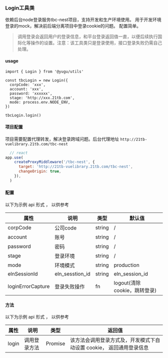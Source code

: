 ### Login工具类
依赖后台node登录服务tbc-nest项目，支持开发和生产环境使用。
用于开发环境登录的mock，解决前后端分离项目中登录cookie的问题。
配置简单。
> 调用登录会返回用户的登录信息，和平台登录返回值一直，以便后续执行国际化等操作的设置。注意：该工具类只是登录使用，接口登录失败仍需自己处理。

####  usage
```
import { Login } from '@yugu/utils'

const tbcLogin = new Login({
  corpCode: 'xxx',
  account: 'xxx',
  password: 'xxxxxx',
  stage: 'http://xxx.21tb.com',
  mode: process.env.NODE_ENV,
})

tbcLogin.login()
```
#### 项目配置
项目需要配置代理转发，解决登录跨域问题。后台代理地址 `http://21tb-vuelibrary.21tb.com/tbc-nest`
```javascript
  // react
app.use(
    createProxyMiddleware('/tbc-nest', {
      target: 'http://21tb-vuelibrary.21tb.com/tbc-nest',
      changeOrigin: true,
    }),
  )

```
#### 配置

以下为示例 api 形式 ， 以供参考

| 属性 | 说明  | 类型  | 默认值  |
| --- | ---- | ----- | ----- |
| corpCode | 公司code | string  |  /  |
| account | 账号 | string  |  /  |
| password | 密码 | string  |  /  |
| stage | 登录环境 | string  |  /  |
| mode | 环境模式 | string  |  production  |
| elnSessionId | eln_sesstion_id | string  |  eln_session_id  |
| loginErrorCapture | 登录失败操作 | fn  |  logout(清除cookie，跳转登录)  |

#### 方法

以下为示例 api 形式 ， 以供参考

| 属性 | 说明  | 类型| 返回值|
| --- | ---- | ---- | ---- |
| login | 调用登录方法| Promise |该方法会调用登录方式及，开发模式下自动设置 cookie， 返回通用登录信息|

